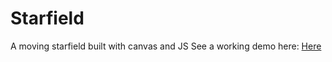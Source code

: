 # Starfield
A moving starfield built with canvas and JS
See a working demo here: [Here](https://adamthewizard.github.io/Starfield/)
